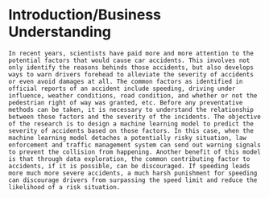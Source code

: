 # Introduction/Business Understanding
	In recent years, scientists have paid more and more attention to the potential factors that would cause car accidents. This involves not only identify the reasons behinds those accidents, but also develops ways to warn drivers forehead to alleviate the severity of accidents or even avoid damages at all. The common factors as identified in official reports of an accident include speeding, driving under influence, weather conditions, road condition, and whether or not the pedestrian right of way was granted, etc. Before any preventative methods can be taken, it is necessary to understand the relationship between those factors and the severity of the incidents. The objective of the research is to design a machine learning model to predict the severity of accidents based on those factors. In this case, when the machine learning model detaches a potentially risky situation, law enforcement and traffic management system can send out warning signals to prevent the collision from happening. Another benefit of this model is that through data exploration, the common contributing factor to accidents, if it is possible, can be discouraged. If speeding leads more much more severe accidents, a much harsh punishment for speeding can discourage drivers from surpassing the speed limit and reduce the likelihood of a risk situation. 
